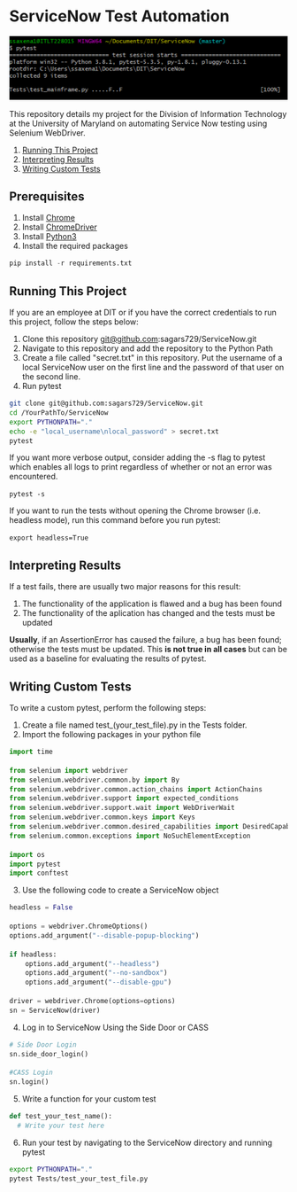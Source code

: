 # ServiceNow Test Automation

<p align="center">
  <img src="/pytest_terminal.png" alt="Terminal Output"/>
</p>

This repository details my project for the Division of Information Technology at the University of Maryland on automating Service Now testing using Selenium WebDriver.

1. [Running This Project](#Running-This-Project)
2. [Interpreting Results](#Interpreting-Results)
3. [Writing Custom Tests](#Writing-Custom-Tests)

## Prerequisites

1. Install [Chrome](https://www.google.com/chrome/)
2. Install [ChromeDriver](https://chromedriver.chromium.org/getting-started)
3. Install [Python3](https://www.python.org/downloads/)
4. Install the required packages 
```python
pip install -r requirements.txt
```

## Running This Project

If you are an employee at DIT or if you have the correct credentials to run this project, follow the steps below:

1. Clone this repository git@github.com:sagars729/ServiceNow.git
2. Navigate to this repository and add the repository to the Python Path
3. Create a file called "secret.txt" in this repository. Put the username of a local ServiceNow user on the first line and the password of that user on the second line.
4. Run pytest

```bash
git clone git@github.com:sagars729/ServiceNow.git
cd /YourPathTo/ServiceNow
export PYTHONPATH="."
echo -e "local_username\nlocal_password" > secret.txt
pytest
```

If you want more verbose output, consider adding the -s flag to pytest which enables all logs to print regardless of whether or not an error was encountered.

`pytest -s`

If you want to run the tests without opening the Chrome browser (i.e. headless mode), run this command before you run pytest:

`export headless=True`

## Interpreting Results

If a test fails, there are usually two major reasons for this result:

1. The functionality of the application is flawed and a bug has been found
2. The functionality of the aplication has changed and the tests must be updated

**Usually**, if an AssertionError has caused the failure, a bug has been found; otherwise the tests must be updated. This **is not true in all cases** but can be used as a baseline for evaluating the results of pytest. 

## Writing Custom Tests

To write a custom pytest, perform the following steps:

1. Create a file named test_(your_test_file).py in the Tests folder.
2. Import the following packages in your python file

```python
import time

from selenium import webdriver
from selenium.webdriver.common.by import By
from selenium.webdriver.common.action_chains import ActionChains
from selenium.webdriver.support import expected_conditions
from selenium.webdriver.support.wait import WebDriverWait
from selenium.webdriver.common.keys import Keys
from selenium.webdriver.common.desired_capabilities import DesiredCapabilities
from selenium.common.exceptions import NoSuchElementException

import os
import pytest
import conftest
```

3. Use the following code to create a ServiceNow object

```python
headless = False

options = webdriver.ChromeOptions()
options.add_argument("--disable-popup-blocking")

if headless:
    options.add_argument("--headless")
    options.add_argument("--no-sandbox")
    options.add_argument("--disable-gpu")
    
driver = webdriver.Chrome(options=options)
sn = ServiceNow(driver)
```

4. Log in to ServiceNow Using the Side Door or CASS
```python
# Side Door Login
sn.side_door_login()

#CASS Login
sn.login()
```

5. Write a function for your custom test
```python
def test_your_test_name():
  # Write your test here
```

6. Run your test by navigating to the ServiceNow directory and running pytest
```bash
export PYTHONPATH="."
pytest Tests/test_your_test_file.py
```
